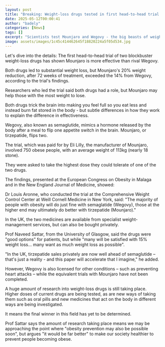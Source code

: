 ```yaml
---
layout: post
title: "Breaking: Weight-loss drugs tested in first head-to-head trial - and there's a clear winner"
date: 2025-05-12T00:00:41
author: "badely"
categories: [News]
tags: []
excerpt: "Scientists test Mounjaro and Wegovy - the big beasts of weight loss medication - to see which is best."
image: assets/images/1c45c414462645f18820224a5f05d534.jpg
---
```


Let's dive into the details: The first head-to-head trial of two blockbuster weight-loss drugs has shown Mounjaro is more effective than rival Wegovy.

Both drugs led to substantial weight loss, but Mounjaro's 20% weight reduction, after 72 weeks of treatment, exceeded the 14% from Wegovy, according to the trial's findings. 

Researchers who led the trial said both drugs had a role, but Mounjaro may help those with the most weight to lose.

Both drugs trick the brain into making you feel full so you eat less and instead burn fat stored in the body - but subtle differences in how they work to explain the difference in effectiveness.

Wegovy, also known as semaglutide, mimics a hormone released by the body after a meal to flip one appetite switch in the brain. Mounjaro, or tirzepatide, flips two.

The trial, which was paid for by Eli Lilly, the manufacturer of Mounjaro, involved 750 obese people, with an average weight of 113kg (nearly 18 stone).

They were asked to take the highest dose they could tolerate of one of the two drugs.

The findings, presented at the European Congress on Obesity in Malaga and in the New England Journal of Medicine, showed: 

Dr Louis Aronne, who conducted the trial at the Comprehensive Weight Control Center at Weill Cornell Medicine in New York, said: "The majority of people with obesity will do just fine with semaglatide (Wegovy), those at the higher end may ultimately do better with tirzepatide (Mounjaro)."

In the UK, the two medicines are available from specialist weight-management services, but can also be bought privately.

Prof Naveed Sattar, from the University of Glasgow, said the drugs were "good options" for patients, but while "many will be satisfied with 15% weight loss… many want as much weight loss as possible".

"In the UK, tirzepatide sales privately are now well ahead of semaglutide – that's just a reality - and this paper will accelerate that I imagine," he added. 

However, Wegovy is also licensed for other conditions – such as preventing heart attacks – while the equivalent trials with Mounjaro have not been completed.

A huge amount of research into weight-loss drugs is still taking place. Higher doses of current drugs are being tested, as are new ways of taking them such as oral pills and new medicines that act on the body in different ways are being investigated.

It means the final winner in this field has yet to be determined. 

Prof Sattar says the amount of research taking place means we may be approaching the point where "obesity prevention may also be possible soon", but argues "it would be far better" to make our society healthier to prevent people becoming obese.

